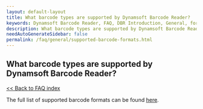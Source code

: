 ```yaml
---
layout: default-layout
title: What barcode types are supported by Dynamsoft Barcode Reader?
keywords: Dynamsoft Barcode Reader, FAQ, DBR Introduction, General, formats
description: What barcode types are supported by Dynamsoft Barcode Reader?
needAutoGenerateSidebar: false
permalink: /faq/general/supported-barcode-formats.html
---
```


## What barcode types are supported by Dynamsoft Barcode Reader?

[<< Back to FAQ index](index.md)

The full list of supported barcode formats can be found [here](https://www.dynamsoft.com/barcode-reader/introduction/overview.html?ver=latest#barcode-formats).
